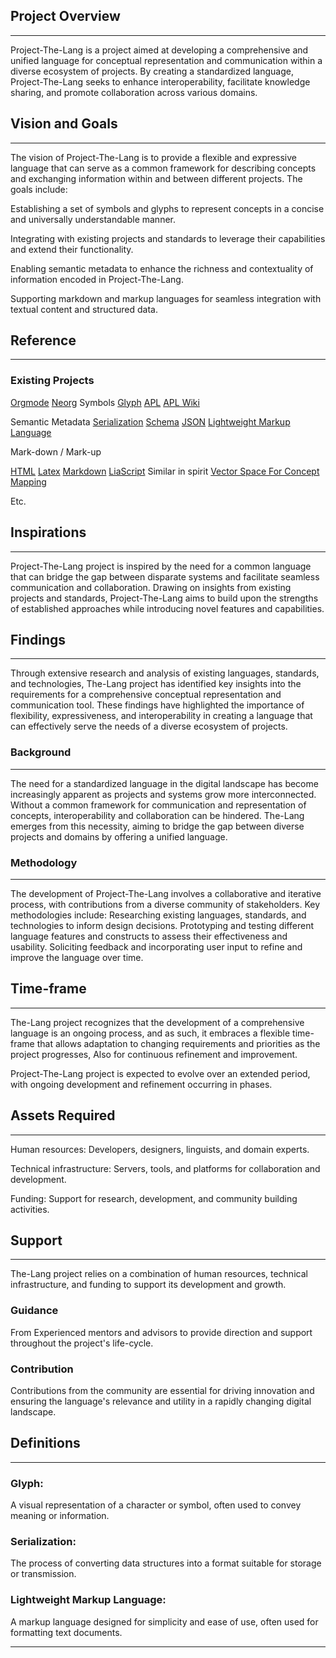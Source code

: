 ## Project Overview
---
Project-The-Lang is a project aimed at developing a comprehensive and unified language for conceptual representation and communication within a diverse ecosystem of projects. By creating a standardized language, Project-The-Lang seeks to enhance interoperability, facilitate knowledge sharing, and promote collaboration across various domains.


## Vision and Goals
---
The vision of Project-The-Lang is to provide a flexible and expressive language that can serve as a common framework for describing concepts and exchanging information within and between different projects. 
The goals include:

Establishing a set of symbols and glyphs to represent concepts in a concise and universally 
understandable manner.

Integrating with existing projects and standards to leverage their capabilities and extend their functionality.

Enabling semantic metadata to enhance the richness and contextuality of information encoded in Project-The-Lang.

Supporting markdown and markup languages for seamless integration with textual content and structured data.


## Reference
---
### Existing Projects
[Orgmode](https://orgmode.org/)
	[Neorg](https://github.com/nvimneorg/neorg)
Symbols
[Glyph](https://en.wikipedia.org/wiki/Glyph)
	[APL](https://en.wikipedia.org/wiki/APL_(programming_language))
	[APL Wiki](https://aplwiki.com/)

Semantic Metadata
	[Serialization](https://en.wikipedia.org/wiki/Serialization)
	[Schema](https://schema.org/)
	[JSON](https://en.wikipedia.org/wiki/JSON)
	[Lightweight Markup Language](https://en.wikipedia.org/wiki/Lightweight_markup_language)

Mark-down / Mark-up

[HTML](https://en.wikipedia.org/wiki/HTML)
	[Latex](https://www.latexproject.org//)
	[Markdown](https://daringfireball.net/projects/markdown/)
	[LiaScript](https://github.com/LiaScript/LiaScript) Similar in spirit
	[Vector Space For Concept Mapping](https://en.wikipedia.org/wiki/Vector_space)

Etc.
## Inspirations
---
Project-The-Lang project is inspired by the need for a common language that can bridge the gap between disparate systems and facilitate seamless communication and collaboration. 
Drawing on insights from existing projects and standards, Project-The-Lang aims to build upon the strengths of established approaches while introducing novel features and capabilities.


## Findings
---
Through extensive research and analysis of existing languages, standards, and technologies, The-Lang project has identified key insights into the requirements for a comprehensive conceptual representation and communication tool. These findings have highlighted the importance of flexibility, expressiveness, and interoperability in creating a language that can effectively serve the needs of a diverse ecosystem of projects.


### Background
---
The need for a standardized language in the digital landscape has become increasingly apparent as projects and systems grow more interconnected. Without a common framework for communication and representation of concepts, interoperability and collaboration can be hindered. The-Lang emerges from this necessity, aiming to bridge the gap between diverse projects and domains by offering a unified language.


### Methodology
---
The development of Project-The-Lang involves a collaborative and iterative process, with contributions from a diverse community of stakeholders. Key methodologies include:
Researching existing languages, standards, and technologies to inform design decisions.
Prototyping and testing different language features and constructs to assess their effectiveness and usability.
Soliciting feedback and incorporating user input to refine and improve the language over time.


## Time-frame
---
The-Lang project recognizes that the development of a comprehensive language is an ongoing process, and as such, it embraces a flexible time-frame that allows adaptation to changing requirements and priorities as the project progresses, Also for continuous refinement and improvement.

Project-The-Lang project is expected to evolve over an extended period, with ongoing development and refinement occurring in phases. 


## Assets Required
---

Human resources: 
Developers, designers, linguists, and domain experts.

Technical infrastructure: 
Servers, tools, and platforms for collaboration and development.

Funding: 
Support for research, development, and community building activities.

## Support
---
The-Lang project relies on a combination of human resources, technical infrastructure, and funding to support its development and growth.

### Guidance
From Experienced mentors and advisors to provide direction and support throughout the project's life-cycle.

### Contribution
Contributions from the community are essential for driving innovation and ensuring the language's relevance and utility in a rapidly changing digital landscape.


## Definitions
---
### Glyph: 
A visual representation of a character or symbol, often used to convey meaning or information.

### Serialization: 
The process of converting data structures into a format suitable for storage or transmission.

### Lightweight Markup Language: 
A markup language designed for simplicity and ease of use, often used for formatting text documents.

---